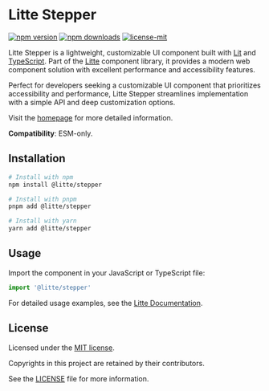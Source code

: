 # Litte Stepper

[![npm version](https://img.shields.io/npm/v/@litte/stepper)](https://www.npmjs.com/package/@litte/stepper)
[![npm downloads](https://img.shields.io/npm/dm/@litte/stepper)](https://www.npmjs.com/package/@litte/stepper)
[![license-mit](https://img.shields.io/badge/License-MIT-greens.svg)][license-mit]

Litte Stepper is a lightweight, customizable UI component built with [Lit][lit]
and [TypeScript][typescript]. Part of the [Litte][litte-homepage] component library,
it provides a modern web component solution with excellent performance and
accessibility features.

Perfect for developers seeking a customizable UI component that prioritizes accessibility and performance,
Litte Stepper streamlines implementation with a simple API and deep customization options.

Visit the [homepage][litte-homepage] for more detailed information.

**Compatibility**: ESM-only.

## Installation

```sh
# Install with npm
npm install @litte/stepper

# Install with pnpm
pnpm add @litte/stepper

# Install with yarn
yarn add @litte/stepper
```

## Usage

Import the component in your JavaScript or TypeScript file:

```ts
import '@litte/stepper'
```

For detailed usage examples, see the [Litte Documentation](https://litte.dev/docs).

## License

Licensed under the [MIT license][license-mit].

Copyrights in this project are retained by their contributors.

See the [LICENSE][license-mit] file for more information.

[litte-homepage]: https://litte.dev
[license-mit]: https://github.com/riipandi/litte/blob/main/LICENSE
[typescript]: https://www.typescriptlang.org
[lit]: https://lit.dev
